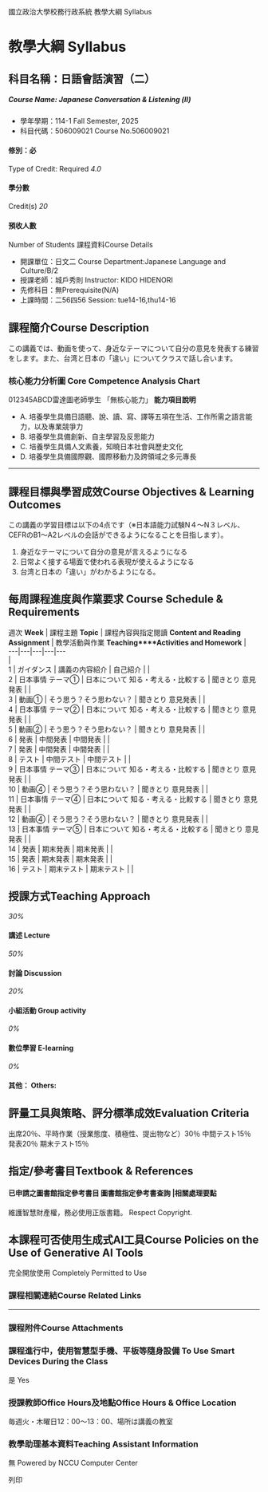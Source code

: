 國立政治大學校務行政系統 教學大綱 Syllabus
# 教學大綱 Syllabus
##  科目名稱：日語會話演習（二）
#####  Course Name: Japanese Conversation & Listening (Ⅱ)
  * 學年學期：114-1 Fall Semester, 2025 
  * 科目代碼：506009021 Course No.506009021


#### 修別：必
Type of Credit: Required 
_4.0_
#### 學分數
Credit(s)
_20_
#### 預收人數
Number of Students
課程資料Course Details
  * 開課單位：日文二 Course Department:Japanese Language and Culture/B/2 
  * 授課老師：城戶秀則 Instructor: KIDO HIDENORI 
  * 先修科目：無Prerequisite(N/A)
  * 上課時間：二56四56 Session: tue14-16,thu14-16


##  課程簡介Course Description
この講義では、動画を使って、身近なテーマについて自分の意見を発表する練習をします。また、台湾と日本の「違い」についてクラスで話し合います。
###  核心能力分析圖 Core Competence Analysis Chart
012345ABCD雷達圖老師學生
「無核心能力」 
**能力項目說明**
  * A. 培養學生具備日語聽、說、讀、寫、譯等五項在生活、工作所需之語言能力，以及專業競爭力
  * B. 培養學生具備創新、自主學習及反思能力
  * C. 培養學生具備人文素養，知曉日本社會與歷史文化
  * D. 培養學生具備國際觀、國際移動力及跨領域之多元專長


* * *
##  課程目標與學習成效Course Objectives & Learning Outcomes 
この講義の学習目標は以下の4点です（※日本語能力試験N４～N３レベル、CEFRのB1〜A2レベルの会話ができるようになることを目指します）。
  1. 身近なテーマについて自分の意見が言えるようになる
  2. 日常よく接する場面で使われる表現が使えるようになる
  3. 台湾と日本の「違い」がわかるようになる。


##  每周課程進度與作業要求 Course Schedule & Requirements
週次 **Week** |  課程主題 **Topic** |  課程內容與指定閱讀 **Content and Reading Assignment** |  教學活動與作業 **Teaching****Activities and Homework** |   
---|---|---|---|---  
|   
1 |  ガイダンス |  講義の内容紹介 |  自己紹介 |  |   
2 |  日本事情 テーマ➀ |  日本について 知る・考える・比較する |  聞きとり 意見発表 |  |   
3 |  動画① |  そう思う？そう思わない？ |  聞きとり 意見発表 |  |   
4 |  日本事情 テーマ➁ |  日本について 知る・考える・比較する |  聞きとり 意見発表 |  |   
5 |  動画② |  そう思う？そう思わない？ |  聞きとり 意見発表 |  |   
6 |  発表 |  中間発表 |  中間発表 |  |   
7 |  発表 |  中間発表 |  中間発表 |  |   
8 |  テスト |  中間テスト |  中間テスト |  |   
9 |  日本事情 テーマ➂ |  日本について 知る・考える・比較する |  聞きとり 意見発表 |  |   
10 |  動画④ |  そう思う？そう思わない？ |  聞きとり 意見発表 |  |   
11 |  日本事情 テーマ➃ |  日本について 知る・考える・比較する |  聞きとり 意見発表 |  |   
12 |  動画④ |  そう思う？そう思わない？ |  聞きとり 意見発表 |  |   
13 |  日本事情 テーマ⑤ |  日本について 知る・考える・比較する |  聞きとり 意見発表 |  |   
14 |  発表 |  期末発表 |  期末発表 |  |   
15 |  発表 |  期末発表 |  期末発表 |  |   
16 |  テスト |  期末テスト |  期末テスト |  |   
##  授課方式Teaching Approach
_30%_
####  講述 Lecture
_50%_
####  討論 Discussion
_20%_
####  小組活動 Group activity
_0%_
####  數位學習 E-learning
_0%_
####  其他： Others:
##  評量工具與策略、評分標準成效Evaluation Criteria
出席20％、平時作業（授業態度、積極性、提出物など）30％ 中間テスト15％ 発表20％ 期末テスト15％
##  指定/參考書目Textbook & References
####  已申請之圖書館指定參考書目  圖書館指定參考書查詢 |相關處理要點
維護智慧財產權，務必使用正版書籍。 Respect Copyright.
##  本課程可否使用生成式AI工具Course Policies on the Use of Generative AI Tools
完全開放使用 Completely Permitted to Use
###  課程相關連結Course Related Links
* * *
###  課程附件Course Attachments
###  課程進行中，使用智慧型手機、平板等隨身設備 To Use Smart Devices During the Class
是  Yes
###  授課教師Office Hours及地點Office Hours & Office Location
毎週火・木曜日12：00～13：00、場所は講義の教室
###  教學助理基本資料Teaching Assistant Information
無
Powered by NCCU Computer Center
  
列印
